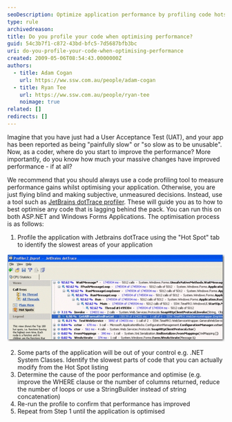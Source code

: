 ```yaml
---
seoDescription: Optimize application performance by profiling code hotspots with JetBrains dotTrace and iterating through optimization steps.
type: rule
archivedreason:
title: Do you profile your code when optimising performance?
guid: 54c3b7f1-c872-43bd-bfc5-7d5687bfb3bc
uri: do-you-profile-your-code-when-optimising-performance
created: 2009-05-06T08:54:43.0000000Z
authors:
  - title: Adam Cogan
    url: https://ww.ssw.com.au/people/adam-cogan
  - title: Ryan Tee
    url: https://ww.ssw.com.au/people/ryan-tee
    noimage: true
related: []
redirects: []
---
```


Imagine that you have just had a User Acceptance Test (UAT), and your app has been reported as being "painfully slow" or "so slow as to be unusable". Now, as a coder, where do you start to improve the performance? More importantly, do you know how much your massive changes have improved performance - if at all?

<!--endintro-->

We recommend that you should always use a code profiling tool to measure performance gains whilst optimising your application. Otherwise, you are just flying blind and making subjective, unmeasured decisions. Instead, use a tool such as [JetBrains dotTrace profiler](http://www.ssw.com.au/ssw/Redirect/JetbrainsNETProfiler.htm). These will guide you as to how to best optimise any code that is lagging behind the pack. You can run this on both ASP.NET and Windows Forms Applications. The optimisation process is as follows:

1. Profile the application with Jetbrains dotTrace using the "Hot Spot" tab to identify the slowest areas of your application

![Figure: Identify which parts of your code take the longest (Hot Spots)](JetBrainsProfilerHotSpots.jpg)

2. Some parts of the application will be out of your control e.g. .NET System Classes. Identify the slowest parts of code that you can actually modify from the Hot Spot listing
3. Determine the cause of the poor performance and optimise (e.g. improve the WHERE clause or the number of columns returned, reduce the number of loops or use a StringBuilder instead of string concatenation)
4. Re-run the profile to confirm that performance has improved
5. Repeat from Step 1 until the application is optimised
